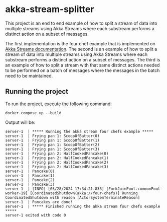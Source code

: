 # akka-stream-splitter

This project is an end to end example of how to split a stream of data into multiple streams using Akka Streams where
each substream performs a distinct action on a subset of messages.

The first implementation is the four chef example that is implemented on
[Akka Streams documentation](https://doc.akka.io/docs/akka/current/stream/stream-parallelism.html#combining-pipelining-and-parallel-processing).
The second is an example of how to split a stream of data into multiple streams using Akka Streams where each substream
performs a distinct action on a subset of messages. The third is an example of how to split a stream with that same
distinct
actions needed to be performed on a batch of messages where the messages in the batch need to be maintained.

## Running the project

To run the project, execute the following command:

```shell
docker compose up --build
```

Output will be:

```shell
server-1  | ***** Running the akka stream four chefs example *****
server-1  | Frying pan 1: ScoopOfBatter(0)
server-1  | Frying pan 1: ScoopOfBatter(1)
server-1  | Frying pan 1: ScoopOfBatter(2)
server-1  | Frying pan 1: ScoopOfBatter(3)
server-1  | Frying pan 2: HalfCookedPancake(0)
server-1  | Frying pan 2: HalfCookedPancake(1)
server-1  | Frying pan 2: HalfCookedPancake(2)
server-1  | Frying pan 2: HalfCookedPancake(3)
server-1  | Pancake(0)
server-1  | Pancake(1)
server-1  | Pancake(2)
server-1  | Pancake(3)
server-1  | [INFO] [03/28/2024 17:34:21.833] [ForkJoinPool.commonPool-worker-19] [CoordinatedShutdown(akka://four-chefs)] Running CoordinatedShutdown with reason [ActorSystemTerminateReason]
server-1  | Pancakes are done!
server-1  | ***** Finished running the akka stream four chefs example *****
server-1 exited with code 0
```